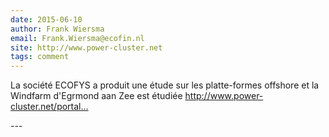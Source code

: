 ```yaml
---
date: 2015-06-10
author: Frank Wiersma
email: Frank.Wiersma@ecofin.nl
site: http://www.power-cluster.net
tags: comment
---
```


<p>La société ECOFYS a produit une étude sur les platte-formes offshore et la Windfarm d'Egrmond aan Zee est étudiée <a href="http://www.power-cluster.net/portals/6/State%20of%20the%20Offshore%20Wind%20Industry%20in%20Northern%20Europe_Lessons%20learned%20in%20the%20first%20Decade.pdf" title="http://www.power-cluster.net/portals/6/State%20of%20the%20Offshore%20Wind%20Industry%20in%20Northern%20Europe_Lessons%20learned%20in%20the%20first%20Decade.pdf">http://www.power-cluster.net/portal...</a></p>
---